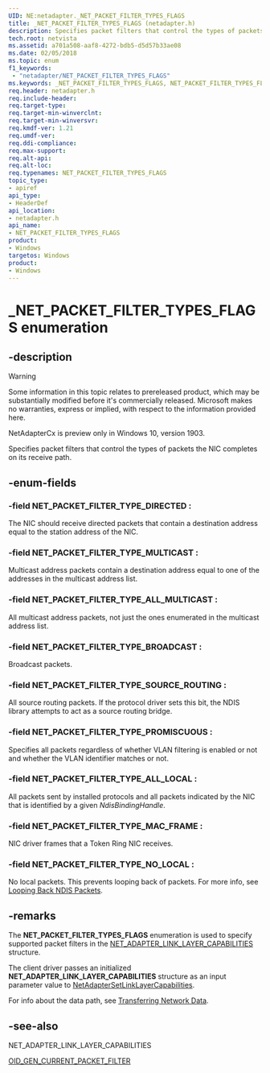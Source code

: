 ```yaml
---
UID: NE:netadapter._NET_PACKET_FILTER_TYPES_FLAGS
title: _NET_PACKET_FILTER_TYPES_FLAGS (netadapter.h)
description: Specifies packet filters that control the types of packets the NIC completes on its receive path.
tech.root: netvista
ms.assetid: a701a508-aaf8-4272-bdb5-d5d57b33ae08
ms.date: 02/05/2018
ms.topic: enum
f1_keywords:
 - "netadapter/NET_PACKET_FILTER_TYPES_FLAGS"
ms.keywords: _NET_PACKET_FILTER_TYPES_FLAGS, NET_PACKET_FILTER_TYPES_FLAGS, 
req.header: netadapter.h
req.include-header:
req.target-type:
req.target-min-winverclnt:
req.target-min-winversvr:
req.kmdf-ver: 1.21
req.umdf-ver:
req.ddi-compliance:
req.max-support:
req.alt-api:
req.alt-loc:
req.typenames: NET_PACKET_FILTER_TYPES_FLAGS
topic_type: 
- apiref
api_type: 
- HeaderDef
api_location:
- netadapter.h
api_name: 
- NET_PACKET_FILTER_TYPES_FLAGS
product:
- Windows
targetos: Windows
product:
- Windows
---
```


# _NET_PACKET_FILTER_TYPES_FLAGS enumeration

## -description

> [!WARNING]
> Some information in this topic relates to prereleased product, which may be substantially modified before it's commercially released. Microsoft makes no warranties, express or implied, with respect to the information provided here.
>
> NetAdapterCx is preview only in Windows 10, version 1903.

Specifies packet filters that control the types of packets the NIC completes on its receive path.

## -enum-fields

### -field NET_PACKET_FILTER_TYPE_DIRECTED : 
The NIC should receive directed packets that contain a destination address equal to the station address of the NIC.

### -field NET_PACKET_FILTER_TYPE_MULTICAST : 
Multicast address packets contain a destination address equal to one of the addresses in the multicast address list.

### -field NET_PACKET_FILTER_TYPE_ALL_MULTICAST : 
All multicast address packets, not just the ones enumerated in the multicast address list.

### -field NET_PACKET_FILTER_TYPE_BROADCAST : 
Broadcast packets.

### -field NET_PACKET_FILTER_TYPE_SOURCE_ROUTING : 
All source routing packets. If the protocol driver sets this bit, the NDIS library attempts to act as a source routing bridge.

### -field NET_PACKET_FILTER_TYPE_PROMISCUOUS : 
Specifies all packets regardless of whether VLAN filtering is enabled or not and whether the VLAN identifier matches or not.

### -field NET_PACKET_FILTER_TYPE_ALL_LOCAL : 
All packets sent by installed protocols and all packets indicated by the NIC that is identified by a given *NdisBindingHandle*.

### -field NET_PACKET_FILTER_TYPE_MAC_FRAME : 
NIC driver frames that a Token Ring NIC receives.

### -field NET_PACKET_FILTER_TYPE_NO_LOCAL : 
No local packets. This prevents looping back of packets. For more info, see [Looping Back NDIS Packets](https://docs.microsoft.com/windows-hardware/drivers/network/looping-back-ndis-packets).

## -remarks

The **NET_PACKET_FILTER_TYPES_FLAGS** enumeration is used to specify supported packet filters in the [NET_ADAPTER_LINK_LAYER_CAPABILITIES](ns-netadapter-_net_adapter_link_layer_capabilities.md) structure.

The client driver passes an initialized **NET_ADAPTER_LINK_LAYER_CAPABILITIES** structure as an input parameter value to [NetAdapterSetLinkLayerCapabilities](nf-netadapter-netadaptersetlinklayercapabilities.md).

For info about the data path, see [Transferring Network Data](https://docs.microsoft.com/windows-hardware/drivers/netcx/transferring-network-data).



## -see-also

NET_ADAPTER_LINK_LAYER_CAPABILITIES

[OID_GEN_CURRENT_PACKET_FILTER](https://docs.microsoft.com/windows-hardware/drivers/network/oid-gen-current-packet-filter)
